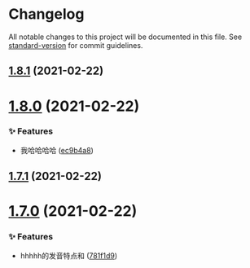 # Changelog

All notable changes to this project will be documented in this file. See [standard-version](https://github.com/conventional-changelog/standard-version) for commit guidelines.

## [1.8.1](https://github.com/HaiRongHaHA/moonlit-night/compare/v1.8.0...v1.8.1) (2021-02-22)



# [1.8.0](https://github.com/HaiRongHaHA/moonlit-night/compare/v1.7.1...v1.8.0) (2021-02-22)


### ✨ Features

* 我哈哈哈哈 ([ec9b4a8](https://github.com/HaiRongHaHA/moonlit-night/commit/ec9b4a8))



## [1.7.1](https://github.com/HaiRongHaHA/moonlit-night/compare/v1.7.0...v1.7.1) (2021-02-22)



# [1.7.0](https://github.com/HaiRongHaHA/moonlit-night/compare/v1.6.15...v1.7.0) (2021-02-22)


### ✨ Features

* hhhhh的发音特点和 ([781f1d9](https://github.com/HaiRongHaHA/moonlit-night/commit/781f1d9))
